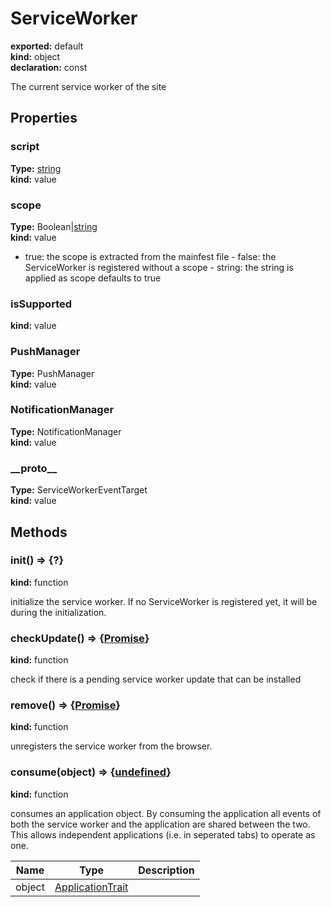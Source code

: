 # ServiceWorker      
  
**exported:** default      
**kind:** object      
**declaration:** const      
  
The current service worker of the site      
## Properties      
  
### script        
  
**Type:** [string](https://developer.mozilla.org/en-US/docs/Web/JavaScript/Reference/Global_Objects/String)        
**kind:** value        
  
  
  
  
### scope        
  
**Type:** Boolean&#124;[string](https://developer.mozilla.org/en-US/docs/Web/JavaScript/Reference/Global_Objects/String)        
**kind:** value        
  
- true: the scope is extracted from the mainfest file - false: the ServiceWorker is registered without a scope - string: the string is applied as scope  defaults to true        
  
  
### isSupported        
  
**kind:** value        
  
  
  
  
### PushManager        
  
**Type:** PushManager        
**kind:** value        
  
  
  
  
### NotificationManager        
  
**Type:** NotificationManager        
**kind:** value        
  
  
  
  
### \_\_proto\_\_        
  
**Type:** ServiceWorkerEventTarget        
**kind:** value        
  
  
  
  
## Methods      
  
### init() => {?}        
  
**kind:** function        
  
initialize the service worker. If no ServiceWorker is registered yet, it will be during the initialization.        
  
  
  
### checkUpdate() => {[Promise](https://developer.mozilla.org/en-US/docs/Web/JavaScript/Reference/Global_Objects/Promise)}        
  
**kind:** function        
  
check if there is a pending service worker update that can be installed        
  
  
  
### remove() => {[Promise](https://developer.mozilla.org/en-US/docs/Web/JavaScript/Reference/Global_Objects/Promise)}        
  
**kind:** function        
  
unregisters the service worker from the browser.        
  
  
  
### consume(object) => {[undefined](https://developer.mozilla.org/en-US/docs/Web/JavaScript/Reference/Global_Objects/undefined)}        
  
**kind:** function        
  
consumes an application object. By consuming the application all events of both the service worker and the application are shared between the two. This allows independent applications (i.e. in seperated tabs) to operate as one.        
  
| Name | Type | Description |          
|------|------|-------------|          
| object | [ApplicationTrait](./Module:-traits::index#applicationtrait) |   |\n        
  
  
